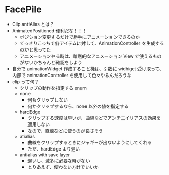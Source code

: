 # FacePile

- Clip.antiAlias とは？
- AnimatedPositioned 便利だな！！！
  - ポジション変更するだけで勝手にアニメーションできるのか
  - てっきりこっちで各アイテムに対して、AnimationController を生成するのかと思ってた
  - アニメーションやる時は、暗黙的なアニメーション View で使えるものがないかちゃんと確認をしよう
- 自分で animationWidget 作成すること機は、引数に widhiget 受け取って、内部で animationController を使用して色々やるんだろうな
- clip って何？
  - クリップの動作を指定する enum
  - none
    - 何もクリップしない
    - 何かクリップするなら、none 以外の値を指定する
  - hardEdge
    - クリップする速度は早いが、曲線などでアンチエイリアスの効果を適用しない
    - なので、直線などに使うのが良さそう
  - atialias
    - 曲線をクリップするときにジャギーが出ないようにしてくれる
    - ただ、hardEdge より遅い
  - antialias with save layer
    - 遅いし、滅多に必要な時がない
    - とりあえず、使わない方針でいいか
